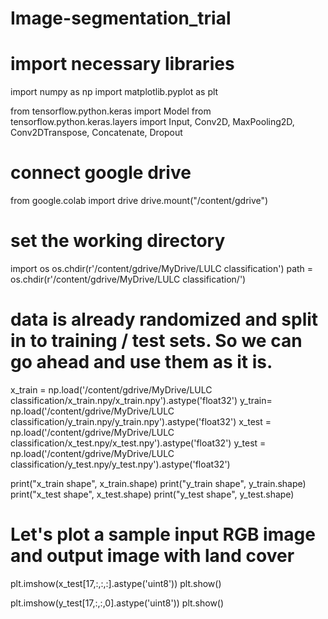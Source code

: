 # Image-segmentation_trial
# import necessary libraries
import numpy as np
import matplotlib.pyplot as plt

from tensorflow.python.keras import Model
from tensorflow.python.keras.layers import Input, Conv2D, MaxPooling2D, Conv2DTranspose, Concatenate, Dropout

# connect google drive
from google.colab import drive
drive.mount("/content/gdrive")
# set the working directory
import os
os.chdir(r'/content/gdrive/MyDrive/LULC classification')
path = os.chdir(r'/content/gdrive/MyDrive/LULC classification/') 

# data is already randomized and split in to training / test sets. So we can go ahead and use them as it is.
x_train = np.load('/content/gdrive/MyDrive/LULC classification/x_train.npy/x_train.npy').astype('float32')
y_train= np.load('/content/gdrive/MyDrive/LULC classification/y_train.npy/y_train.npy').astype('float32')
x_test = np.load('/content/gdrive/MyDrive/LULC classification/x_test.npy/x_test.npy').astype('float32')
y_test = np.load('/content/gdrive/MyDrive/LULC classification/y_test.npy/y_test.npy').astype('float32') 

print("x_train shape", x_train.shape)
print("y_train shape", y_train.shape)
print("x_test shape", x_test.shape)
print("y_test shape", y_test.shape)

# Let's plot a sample input RGB image and output image with land cover

plt.imshow(x_test[17,:,:,:].astype('uint8'))
plt.show()

plt.imshow(y_test[17,:,:,0].astype('uint8'))
plt.show()
